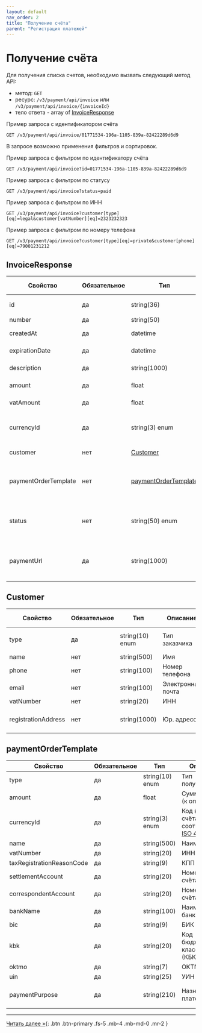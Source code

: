 ```yaml
---
layout: default
nav_order: 2
title: "Получение счёта"
parent: "Регистрация платежей"
---
```


# Получение счёта

Для получения списка счетов, необходимо вызвать следующий метод API:

- метод: `GET`
- ресурс: `/v3/payment/api/invoice` или `/v3/payment/api/invoice/{invoiceId}`
- тело ответа - array of [InvoiceResponse](/docs/payment/get/#invoiceresponse)


Пример запроса с идентификатором счёта
```
GET /v3/payment/api/invoice/01771534-196a-1105-839a-82422289d6d9
```

В запросе возможно применения фильтров и сортировок.

Пример запроса с фильтром по идентификатору счёта
```
GET /v3/payment/api/invoice?id=01771534-196a-1105-839a-82422289d6d9
```

Пример запроса с фильтром по статусу
```
GET /v3/payment/api/invoice?status=paid
```

Пример запроса с фильтром по ИНН
```
GET /v3/payment/api/invoice?customer[type][eq]=legal&customer[vatNumber][eq]=2323232323
```

Пример запроса с фильтром по номеру телефона
```
GET /v3/payment/api/invoice?customer[type][eq]=private&customer[phone][eq]=79001231212
```


## InvoiceResponse

| Свойство             | Обязательное | Тип                           | Описание                                                                | Пример значения                        |
|----------------------|--------------|-------------------------------|-------------------------------------------------------------------------|----------------------------------------|
| id                   | да           | string(36)                    | Идентификатор счёта                                                     | `01771534-1a57-f184-dee3-ebeb91dded76` |
| number               | да           | string(50)                    | Номер счёта                                                             | `123-123212`                           |
| createdAt            | да           | datetime                      | Дата создания счёта                                                     | `2023-12-22T00:00:00+00:00`            |
| expirationDate       | да           | datetime                      | Срок оплаты счёта                                                       | `2023-12-25T00:00:00+00:00`            |
| description          | да           | string(1000)                  | Описание счёта                                                          | `Оплата номера в отеле`                |
| amount               | да           | float                         | Сумма счёта (к оплате)                                                  | `19658.45`                             |
| vatAmount            | да           | float                         | Сумма НДС в счёте                                                       | `156.56`                               |
| currencyId           | да           | string(3) enum                | Код валюты счёта в соответствии с [ISO 4217](/docs/dictionary/iso4217/) | `RUB`, `USD`,`EUR`, `GBP`              |
| customer             | нет          | [Customer](#customer)         | Информация о плательщике                                                |                                        |
| paymentOrderTemplate | нет          | [paymentOrderTemplate](#paymentordertemplate) | Шаблон платёжного поручения (детали платежа)            |                                        |
| status               | нет          | string(50) enum               | Статус оплаты счёта (paid, pending, canceled, partial)                  | `paid`                                 |
| paymentUrl           | да           | string(1000)                  | Ссылка для перехода на платёжный шлюз на страницу счёта                 |                                        |

## Customer

| Свойство            | Обязательное | Тип             | Описание          | Пример значения                                      |
|---------------------|--------------|-----------------|-------------------|------------------------------------------------------|
| type                | да           | string(10) enum | Тип заказчика     | `legal` - юр. лицо, `private` - физ лицо             |
| name                | нет          | string(500)     | Имя               | `Peter`                                              |
| phone               | нет          | string(100)     | Номер телефона    | `79001112233`                                        |
| email               | нет          | string(100)     | Электронная почта | `peter@domain.com`                                   |
| vatNumber           | нет          | string(20)      | ИНН               | `7710044140`                                         |
| registrationAddress | нет          | string(1000)    | Юр. адресс        | `190000, Санкт-Петербург, Невский пр. 147, офис 321` |

## paymentOrderTemplate

| Свойство                  | Обязательное | Тип             | Описание           | Пример значения                                                |
|---------------------------|--------------|-----------------|--------------------|----------------------------------------------------------------|
| type                      | да           | string(10) enum | Тип получателя     | `legal` - юр. лицо, `private` - физ лицо                       |
| amount                    | да           | float           | Сумма счёта (к оплате) | `19658.45`                                                 |
| currencyId                | да           | string(3) enum  | Код валюты счёта в соответствии с [ISO 4217](/docs/dictionary/iso4217/) | `RUB`, `USD`,`EUR`, `GBP`              |
| name                      | да           | string(500)     | Наименование       | `ООО Ромашка`                                                  |
| vatNumber                 | да           | string(20)      | ИНН                | `7710044140`                                                   |
| taxRegistrationReasonCode | да           | string(9)       | КПП                | `770001001`                                                    |
| settlementAccount         | да           | string(20)      | Номер расчт. счёта | `40702810800190000253`                                         |
| correspondentAccount      | да           | string(20)      | Номер корр. счёта  | `30101810700000000187`                                         |
| bankName                  | да           | string(100)     | Наименование банка | `ПАО ВТБ`                                                      |
| bic                       | да           | string(9)       | БИК                | `044039142`                                                    |
| kbk                       | да           | string(20)      | Код бюджетной классификации (КБК) | `18210501011011000110`                          |
| oktmo                     | да           | string(7)       | ОКТМО              | `40000000`                                                     |
| uin                       | да           | string(25)      | УИН                | `34934876203474`                                               |
| paymentPurpose            | да           | string(210)     | Назначение платежа | `Оплата по счёту №10-2946153 за авиабилеты, НДС не выделяется` |



---

[Читать далее &raquo;](/docs/payment/confirm_payment){: .btn .btn-primary .fs-5 .mb-4 .mb-md-0 .mr-2 }
